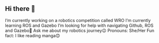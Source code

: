 ## Hi there 👋
I’m currently working on a robotics competition called WRO
I’m currently learning ROS and Gazebo
I’m looking for help with navigating Github, ROS and Gazebo🤔
Ask me about my robotics journey😉
Pronouns: She/Her
Fun fact: I like reading manga😊
<!--
**itz-Amy/itz-Amy** is a ✨ _special_ ✨ repository because its `README.md` (this file) appears on your GitHub profile.

Here are some ideas to get you started:

- 🔭 I’m currently working on 
- 🌱 I’m currently learning 
- 👯 I’m looking to collaborate on
- 🤔 I’m looking for help 
- 💬 Ask me about
- 📫 How to reach me: ...
- 😄 Pronouns: 
- ⚡ Fun fact: 
-->
